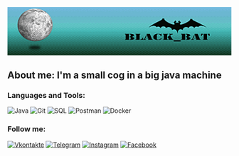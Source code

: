 ![Header](https://github.com/black-bat/black-bat/blob/main/assets/1.5(1200x259).gif)

## About me: I'm a small cog in a big java machine

### Languages and Tools:
![Java](https://img.shields.io/badge/-Java-091309??style=for-the-badge&logo=Java&LogoColor=47C5FB)
![Git](https://img.shields.io/badge/-Git-091309??style=for-the-badge&logo=Git&LogoColor=47C5FB)
![SQL](https://img.shields.io/badge/-SQL-091309??style=for-the-badge&logo=postgresql&LogoColor=097CDB)
![Postman](https://img.shields.io/badge/-Postman-091309??style=for-the-badge&logo=postman&LogoColor=47C5FB)
![Docker](https://img.shields.io/badge/-Docker-091309??style=for-the-badge&logo=Docker&LogoColor=47C5FB)

### Follow me:
[![Vkontakte](https://img.shields.io/badge/-Vkontakte-091309??style=for-the-badge&logo=Vk&LogoColor=4F7DB3)](https://vk.com/id11668762)
[![Telegram](https://img.shields.io/badge/-Telegram-091309??style=for-the-badge&logo=telegram&LogoColor=47C5FB)](https://t.me/Slav_Ok)
[![Instagram](https://img.shields.io/badge/-Instagram-091309??style=for-the-badge&logo=instagram&LogoColor=097CDB)](https://www.instagram.com/slav_ok_62)
[![Facebook](https://img.shields.io/badge/-Facebook-091309??style=for-the-badge&logo=Facebook&LogoColor=47C5FB)](https://www.facebook.com/profile.php?id=100004485454265)